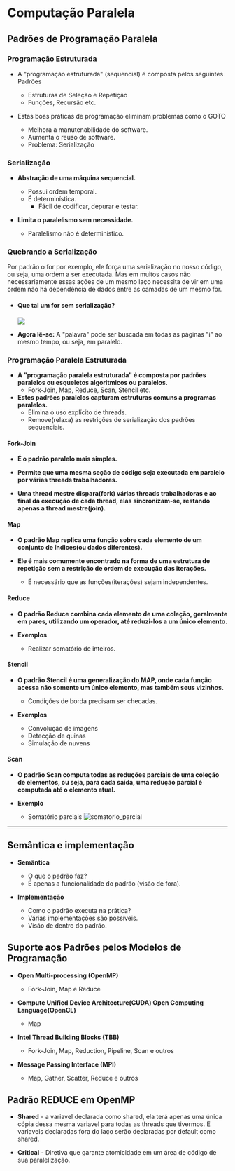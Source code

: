 # Computação Paralela

## Padrões de Programação Paralela

### Programação Estruturada
* A "programação estruturada" (sequencial) é composta pelos seguintes Padrões
  * Estruturas de Seleção e Repetição
  * Funções, Recursão etc.

* Estas boas práticas de programação eliminam problemas como o GOTO
  * Melhora a manutenabilidade do software.
  * Aumenta o reuso de software.
  * Problema: Serialização

### Serialização
* **Abstração de uma máquina sequencial.**
  * Possui ordem temporal.
  * É determinística.
    * Fácil de codificar, depurar e testar.

* **Limita o paralelismo sem necessidade.**
  * Paralelismo não é determinístico.

### Quebrando a Serialização
Por padrão o for por exemplo, ele força uma serialização no nosso código, ou seja, uma ordem a ser executada. Mas em muitos casos não necessariamente essas ações de um mesmo laço necessita de vir em uma ordem não há dependência de dados entre as camadas de um mesmo for.

* #### Que tal um for sem serialização?

  ![](images/parallel_for.png)

* **Agora lê-se:** A "palavra" pode ser buscada em todas as páginas "i" ao mesmo tempo, ou seja, em paralelo.  


### Programação Paralela Estruturada
* **A "programação paralela estruturada" é composta por padrões paralelos ou esqueletos algoritmicos ou paralelos.**
  * Fork-Join, Map, Reduce, Scan, Stencil etc.
* **Estes padrões paralelos capturam estruturas comuns a programas paralelos.**
    * Elimina o uso explícito de threads.
    * Remove(relaxa) as restrições de serialização dos padrões sequenciais.

#### Fork-Join
* **É o padrão paralelo mais simples.**

* **Permite que uma mesma seção de código seja executada em paralelo por várias threads trabalhadoras.**

* **Uma thread mestre dispara(fork) várias threads trabalhadoras e ao final da execução de cada thread, elas sincronizam-se, restando apenas a thread mestre(join).**

#### Map
*  **O padrão Map replica uma função sobre cada elemento de um conjunto de índices(ou dados diferentes).**

* **Ele é mais comumente encontrado na forma de uma estrutura de repetição sem a restrição de ordem de execução das iterações.**
  * É necessário que as funções(iterações) sejam independentes.

#### Reduce
* **O padrão Reduce combina cada elemento de uma coleção, geralmente em pares, utilizando um operador, até reduzi-los a um único elemento.**

* **Exemplos**
  * Realizar somatório de inteiros.

#### Stencil
* **O padrão Stencil é uma generalização do MAP, onde cada função acessa não somente um único elemento, mas também seus vizinhos.**
  * Condições de borda precisam ser checadas.

* **Exemplos**
  * Convolução de imagens
  * Detecção de quinas
  * Simulação de nuvens

#### Scan
  * **O padrão Scan computa todas as reduções parciais de uma coleção de elementos, ou seja, para cada saída, uma redução parcial é computada até o elemento atual.**

* **Exemplo**
  * Somatório parciais
  ![somatorio_parcial](images/somatorio_parcial.png)

* **
## Semântica e implementação

* **Semântica**
  * O que o padrão faz?
  * É apenas a funcionalidade do padrão (visão de fora).


* **Implementação**
  * Como o padrão executa na prática?
  * Várias implementações são possíveis.
  * Visão de dentro do padrão.

## Suporte aos Padrões pelos Modelos de Programação

* **Open Multi-processing (OpenMP)**
  * Fork-Join, Map e Reduce


* **Compute Unified Device Architecture(CUDA)
Open Computing Language(OpenCL)**
  * Map


* **Intel Thread Building Blocks (TBB)**
  * Fork-Join, Map, Reduction, Pipeline, Scan e outros


* **Message Passing Interface (MPI)**
  * Map, Gather, Scatter, Reduce e outros

## Padrão REDUCE em OpenMP
* **Shared** - a variavel declarada como shared, ela terá apenas uma única cópia dessa mesma variavel para todas as threads que tivermos.
E variaveis declaradas fora do laço serão declaradas por default como shared.

* **Critical** - Diretiva que garante atomicidade em um área de código de sua paralelização.
